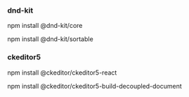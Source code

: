 
### dnd-kit

npm install @dnd-kit/core

npm install @dnd-kit/sortable

### ckeditor5

npm install @ckeditor/ckeditor5-react

npm install @ckeditor/ckeditor5-build-decoupled-document
